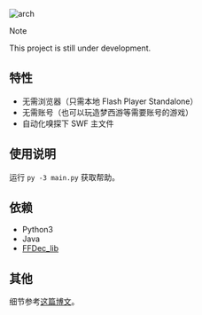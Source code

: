 ![arch](ARCHITECTURE.png)

> [!NOTE]
> This project is still under development.

## 特性
- 无需浏览器（只需本地 Flash Player Standalone）
- 无需账号（也可以玩造梦西游等需要账号的游戏）
- 自动化嗅探下 SWF 主文件

## 使用说明
运行 `py -3 main.py` 获取帮助。

## 依赖
- Python3
- Java
- [FFDec_lib](https://github.com/jindrapetrik/jpexs-decompiler/tree/master/libsrc/ffdec_lib)

## 其他
细节参考[这篇博文](https://blog.itsmygo.tech/posts/play-an-4399-flash-game-offline/)。
